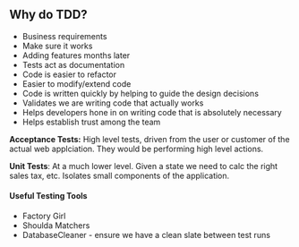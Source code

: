 ## Why do TDD?

*  Business requirements  
*  Make sure it works  
*  Adding features months later  
*  Tests act as documentation  
*  Code is easier to refactor
*  Easier to modify/extend code
*  Code is written quickly by helping to guide the design decisions
*  Validates we are writing code that actually works
*  Helps developers hone in on writing code that is absolutely necessary
*  Helps establish trust among the team


**Acceptance Tests:** High level tests, driven from the user or customer of the
actual web applciation.  They would be performing high level actions.

**Unit Tests**: At a much lower level.  Given a state we need to calc the right
sales tax, etc.  Isolates small components of the application.

#### Useful Testing Tools
*  Factory Girl
*  Shoulda Matchers
*  DatabaseCleaner - ensure we have a clean slate between test runs





